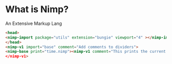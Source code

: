 <h1>What is Nimp?</h1>

<p>An Extensive Markup Lang</p>

```html
<head>
<nimp-import package="utils" extension="bungie" viewport="4" ></nimp-import >
</head>
<nimp-v1 import="base" comment="Add comments to dividers">
<nimp-base print="time.nimp"><nimp-v1 comment="This prints the current time"></nimp-base
</nimp-v1>
```
